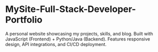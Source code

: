 # MySite-Full-Stack-Developer-Portfolio
A personal website showcasing my projects, skills, and blog. Built with JavaScript (Frontend) + Python/Java (Backend). Features responsive design, API integrations, and CI/CD deployment.
